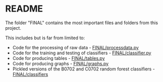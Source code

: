 # README

The folder "FINAL" contains the most important files and folders from this project. 

This includes but is far from limited to:

* Code for the processing of raw data - [FINAL/processdata.py](https://github.com/michaelandrewellis/MScProject/blob/master/FINAL/processdata.py)
* Code for the training and testing of classifiers - [FINAL/classifier.py](https://github.com/michaelandrewellis/MScProject/blob/master/FINAL/classifier.py)
* Code for producing tables - [FINAL/tables.py](https://github.com/michaelandrewellis/MScProject/blob/master/FINAL/tables.py)
* Code for producing graphs - [FINAL/graphs.py](https://github.com/michaelandrewellis/MScProject/blob/master/FINAL/graphs.py)
* Pickled versions of the B0702 and C0702 random forest classifiers - [FINAL/classifiers](https://github.com/michaelandrewellis/MScProject/blob/master/FINAL/classifiers)
